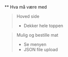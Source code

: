 ** Hva må være med

> Hoved side
> - Dekker hele toppen   

> Mulig og bestille mat
> - Se menyen
> - JSON file upload